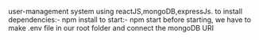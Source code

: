 user-management system using reactJS,mongoDB,expressJs. 
to install dependencies:-
npm install
to start:-
npm start
before starting, we have to make .env file in our root folder and connect the mongoDB URI
